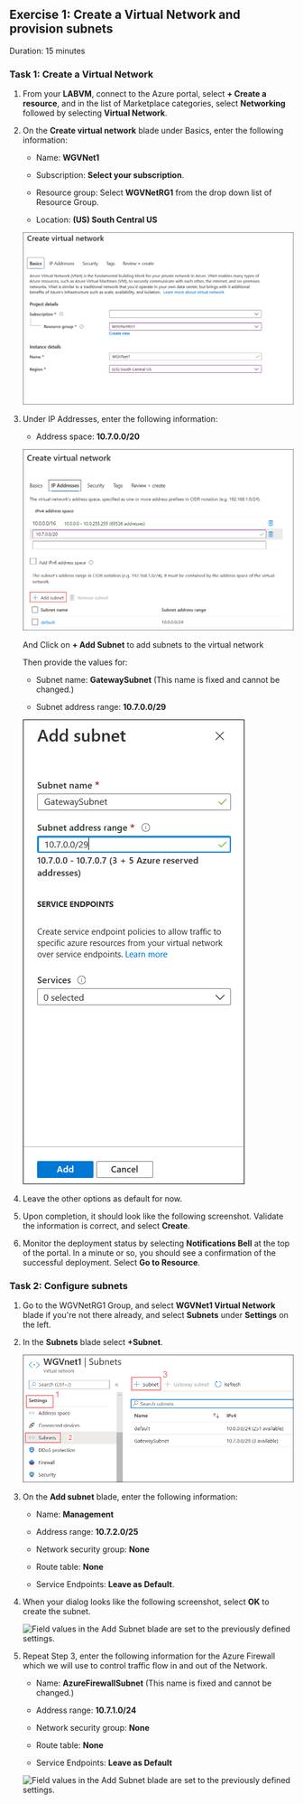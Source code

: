 ## Exercise 1: Create a Virtual Network and provision subnets

Duration: 15 minutes

### Task 1: Create a Virtual Network

1.  From your **LABVM**, connect to the Azure portal, select **+ Create a resource**, and in the list of Marketplace categories, select **Networking** followed by selecting **Virtual Network**.

2.  On the **Create virtual network** blade under Basics, enter the following information:

    -  Name: **WGVNet1**

    -  Subscription: **Select your subscription**.

    -  Resource group: Select **WGVNetRG1** from the drop down list of Resource Group.

    -  Location: **(US) South Central US**
    
     ![The create virtual network dialog is displayed.](images/ecn01.png "Create virtual network")
    
3. Under IP Addresses, enter the following information:

    -  Address space: **10.7.0.0/20**
    
    ![Adress Space.](images/ecn02.png "Create virtual network")
    
    And Click on **+ Add Subnet** to add subnets to the virtual network
    
    Then provide the values for:
    
    -  Subnet name: **GatewaySubnet** (This name is fixed and cannot be changed.)
    
    -  Subnet address range: **10.7.0.0/29**
    
    ![Adding Subnet.](images/ecn03.png "Create virtual network")
    
4.  Leave the other options as default for now.

5.  Upon completion, it should look like the following screenshot. Validate the information is correct, and select **Create**.

6.  Monitor the deployment status by selecting **Notifications Bell** at the top of the portal. In a minute or so, you should see a confirmation of the successful deployment. Select **Go to Resource**.

### Task 2: Configure subnets

1.  Go to the WGVNetRG1 Group, and select **WGVNet1 Virtual Network** blade if you're not there already, and select **Subnets** under **Settings** on the left.

2.  In the **Subnets** blade select **+Subnet**.

    ![In the Subnets blade, the add Subnet button is selected.](images/ecn04.png "Subnets blade")

3.  On the **Add subnet** blade, enter the following information:

    -  Name: **Management**

    -  Address range: **10.7.2.0/25**

    -  Network security group: **None**

    -  Route table: **None**

    -  Service Endpoints: **Leave as Default**.

4.  When your dialog looks like the following screenshot, select **OK** to create the subnet.

    ![Field values in the Add Subnet blade are set to the previously defined settings.](images/image05.png "Add Subnet blade")

5. Repeat Step 3, enter the following information for the Azure Firewall which we will use to control traffic flow in and out of the Network. 

    -  Name: **AzureFirewallSubnet** (This name is fixed and cannot be changed.)

    -  Address range: **10.7.1.0/24**

    -  Network security group: **None**

    -  Route table: **None**

    -  Service Endpoints: **Leave as Default**

    ![Field values in the Add Subnet blade are set to the previously defined settings.](images/Hands-onlabstep-by-step-Enterprise-classnetworkinginAzureimages/media/image159.png "Add Subnet blade")

